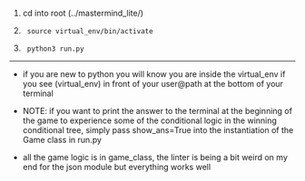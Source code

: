 1. cd into root (../mastermind_lite/)

2.      source virtual_env/bin/activate

3.      python3 run.py

---

* if you are new to python you will know you are inside the virtual_env if you see (virtual_env) in front of your user@path at the bottom of your terminal

* NOTE: if you want to print the answer to the terminal at the beginning of the game to experience some of the conditional logic in the winning conditional tree, simply pass show_ans=True into the instantiation of the Game class in run.py

* all the game logic is in game_class, the linter is being a bit weird on my end for the json module but everything works well